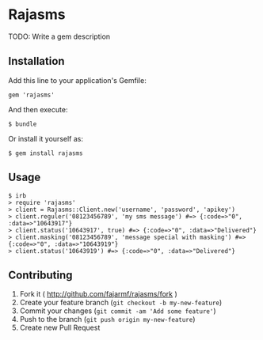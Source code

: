 # Rajasms

TODO: Write a gem description

## Installation

Add this line to your application's Gemfile:

    gem 'rajasms'

And then execute:

    $ bundle

Or install it yourself as:

    $ gem install rajasms

## Usage
	$ irb
	> require 'rajasms'
	> client = Rajasms::Client.new('username', 'password', 'apikey')
	> client.reguler('08123456789', 'my sms message') #=> {:code=>"0", :data=>"10643917"}
	> client.status('10643917', true) #=> {:code=>"0", :data=>"Delivered"}
	> client.masking('08123456789', 'message special with masking') #=> {:code=>"0", :data=>"10643919"}
	> client.status('10643919') #=> {:code=>"0", :data=>"Delivered"}

## Contributing

1. Fork it ( http://github.com/fajarmf/rajasms/fork )
2. Create your feature branch (`git checkout -b my-new-feature`)
3. Commit your changes (`git commit -am 'Add some feature'`)
4. Push to the branch (`git push origin my-new-feature`)
5. Create new Pull Request

